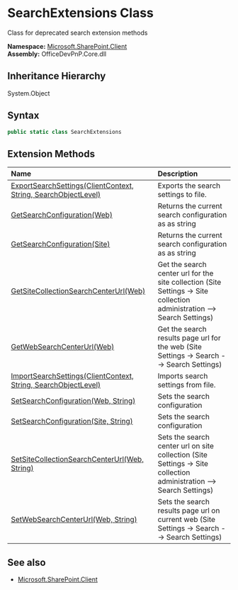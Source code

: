 # SearchExtensions Class
 Class for deprecated search extension methods   

**Namespace:** [Microsoft.SharePoint.Client](Microsoft.SharePoint.Client.md)  
**Assembly:** OfficeDevPnP.Core.dll  
## Inheritance Hierarchy
System.Object  
## Syntax
```C#
public static class SearchExtensions
```
## Extension Methods
|**Name**|**Description**|
|:-----|:-----|
| [ExportSearchSettings(ClientContext, String, SearchObjectLevel)](Microsoft.SharePoint.Client.SearchExtensions.bce58149.md) | Exports the search settings to file.
| [GetSearchConfiguration(Web)](Microsoft.SharePoint.Client.SearchExtensions.774cceac.md) | Returns the current search configuration as as string
| [GetSearchConfiguration(Site)](Microsoft.SharePoint.Client.SearchExtensions.6415fc2a.md) | Returns the current search configuration as as string
| [GetSiteCollectionSearchCenterUrl(Web)](Microsoft.SharePoint.Client.SearchExtensions.4c633a6b.md) | Get the search center url for the site collection (Site Settings -&gt; Site collection administration --&gt; Search Settings)
| [GetWebSearchCenterUrl(Web)](Microsoft.SharePoint.Client.SearchExtensions.917023f3.md) | Get the search results page url for the web (Site Settings -&gt; Search --&gt; Search Settings)
| [ImportSearchSettings(ClientContext, String, SearchObjectLevel)](Microsoft.SharePoint.Client.SearchExtensions.e502cbf7.md) | Imports search settings from file.
| [SetSearchConfiguration(Web, String)](Microsoft.SharePoint.Client.SearchExtensions.794e5e80.md) | Sets the search configuration
| [SetSearchConfiguration(Site, String)](Microsoft.SharePoint.Client.SearchExtensions.78cf98a1.md) | Sets the search configuration
| [SetSiteCollectionSearchCenterUrl(Web, String)](Microsoft.SharePoint.Client.SearchExtensions.5b917b24.md) | Sets the search center url on site collection (Site Settings -&gt; Site collection administration --&gt; Search Settings)
| [SetWebSearchCenterUrl(Web, String)](Microsoft.SharePoint.Client.SearchExtensions.2ed7ef27.md) | Sets the search results page url on current web (Site Settings -&gt; Search --&gt; Search Settings)
## See also
- [Microsoft.SharePoint.Client](Microsoft.SharePoint.Client.md)
